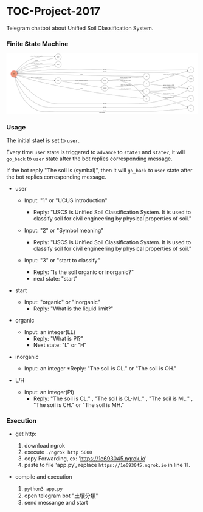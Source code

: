 # TOC-Project-2017

Telegram chatbot about Unified Soil Classification System.


### Finite State Machine

![fsm](./show-fsm.png)

### Usage

The initial staet is set to `user`.

Every time `user` state is triggered to `advance` to `state1` and `state2`, it will `go_back` to `user` state after the bot replies corresponding message.

If the bot reply "The soil is (symbal)", then it will `go_back` to `user` state after the bot replies corresponding message.

* user
  * Input: "1" or "UCUS introduction"
    * Reply: "USCS is Unified Soil Classification System. It is used to classify soil for civil engineering by physical properties of soil."
    
  * Input: "2" or "Symbol meaning"
    * Reply: "USCS is Unified Soil Classification System. It is used to classify soil for civil engineering by physical properties of soil."
    
  * Input: "3" or "start to classify"
    * Reply: "Is the soil organic or inorganic?"
    * next state: "start"
    
* start
  * Input: "organic" or "inorganic"
    * Reply: "What is the liquid limit?"
    
* organic
  * Input: an integer(LL)
    * Reply: "What is PI?"
    * Next state: "L" or "H"

* inorganic
  * Input: an integer
    *Reply: "The soil is OL." or "The soil is OH."
    
* L/H
  * Input: an integer(PI)
    * Reply: "The soil is CL." , "The soil is CL-ML." , "The soil is ML." , "The soil is CH." or "The soil is MH."

### Execution

* get http:
  1. download ngrok
  2. execute `./ngrok http 5000`
  3. copy Forwarding, ex: 'https://1e693045.ngrok.io'
  4. paste to file 'app.py', replace `https://1e693045.ngrok.io` in line 11.

* compile and execution
  1. `python3 app.py`
  2. open telegram bot "土壤分類"
  3. send messange and start

